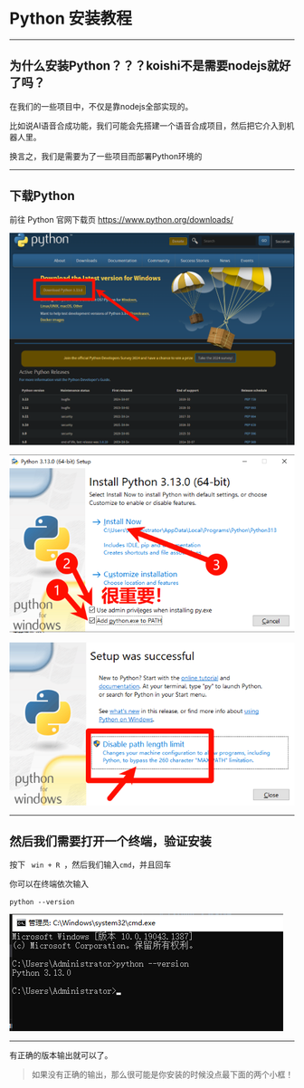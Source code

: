 # Python 安装教程

---


## 为什么安装Python？？？koishi不是需要nodejs就好了吗？

在我们的一些项目中，不仅是靠nodejs全部实现的。

比如说AI语音合成功能，我们可能会先搭建一个语音合成项目，然后把它介入到机器人里。

换言之，我们是需要为了一些项目而部署Python环境的

---


## 下载Python 

前往 Python 官网下载页
https://www.python.org/downloads/

![](./assets/PixPin_2024-10-21_22-46-30.png)

![](./assets/PixPin_2024-10-21_22-49-53.png)

![](./assets/PixPin_2024-10-21_22-50-37.png)

---



## 然后我们需要打开一个终端，验证安装

按下 `  win + R  `，然后我们输入` cmd `，并且回车

你可以在终端依次输入

```
python --version
```
![](./assets/PixPin_2024-10-21_22-53-26.png)

---

有正确的版本输出就可以了。

> 如果没有正确的输出，那么很可能是你安装的时候没点最下面的两个小框！